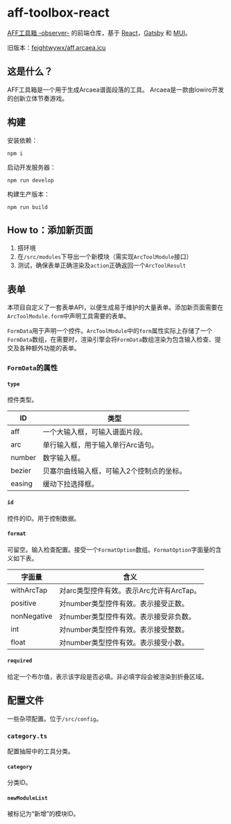 # aff-toolbox-react

[AFF工具箱 -observer-](https://aff.arcaea.icu) 的前端仓库，基于 [React](https://reactjs.org/)，[Gatsby](https://www.gatsbyjs.com/) 和 [MUI](https://mui.com/)。

旧版本：[feightwywx/aff.arcaea.icu](https://github.com/feightwywx/aff.arcaea.icu)

## 这是什么？

AFF工具箱是一个用于生成Arcaea谱面段落的工具。 Arcaea是一款由lowiro开发的创新立体节奏游戏。

## 构建

安装依赖：

```commandline
npm i
```

启动开发服务器：

```commandline
npm run develop
```
构建生产版本：

```commandline
npm run build
```

## How to：添加新页面

1. 搭环境
2. 在`/src/modules`下导出一个新模块（需实现`ArcToolModule`接口）
3. 测试，确保表单正确渲染及`action`正确返回一个`ArcToolResult`

## 表单

本项目自定义了一套表单API，以便生成易于维护的大量表单。添加新页面需要在`ArcToolModule.form`中声明工具需要的表单。

`FormData`用于声明一个控件。`ArcToolModule`中的`form`属性实际上存储了一个`FormData`数组，在需要时，渲染引擎会将`FormData`数组渲染为包含输入检查、提交及各种额外功能的表单。

### `FormData`的属性

#### `type`

控件类型。

|ID|类型|
|---|---|
|aff|一个大输入框，可输入谱面片段。|
|arc|单行输入框，用于输入单行Arc语句。|
|number|数字输入框。|
|bezier|贝塞尔曲线输入框，可输入2个控制点的坐标。|
|easing|缓动下拉选择框。|

#### `id`

控件的ID。用于控制数据。

#### `format`

可留空。输入检查配置。接受一个`FormatOption`数组。`FormatOption`字面量的含义如下表。

|字面量|含义|
|---|---|
|withArcTap|对arc类型控件有效。表示Arc允许有ArcTap。|
|positive|对number类型控件有效。表示接受正数。|
|nonNegative|对number类型控件有效。表示接受非负数。|
|int|对number类型控件有效。表示接受整数。|
|float|对number类型控件有效。表示接受小数。|

#### `required`

给定一个布尔值，表示该字段是否必填。非必填字段会被渲染到折叠区域。

## 配置文件

一些杂项配置。位于`/src/config`。

### `category.ts`

配置抽屉中的工具分类。

#### `category`

分类ID。

#### `newModuleList`

被标记为“新增”的模块ID。
